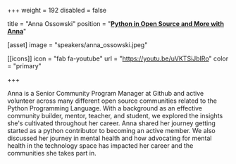 +++
weight = 192
disabled = false

title = "Anna Ossowski"
position = "[**Python in Open Source and More with Anna**](https://www.meetup.com/meetup-group-ifwtlvwd/events/283060733/)"

[asset]
  image = "speakers/anna_ossowski.jpeg"

[[icons]]
  icon = "fab fa-youtube"
  url = "https://youtu.be/uVKTSiJbIRo"
  color = "primary"

+++

 Anna is a Senior Community Program Manager at Github and active volunteer across many different open source communities related to the Python Programming Language. With a background as an effective community builder, mentor, teacher, and student, we explored the insights she's cultivated throughout her career. Anna shared her journey getting started as a python contributor to becoming an active member. We also discussed her journey in mental health and how advocating for mental health in the technology space has impacted her career and the communities she takes part in. 
